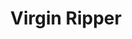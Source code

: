 --- 
title: "Virgin Ripper"
publishdate: "2019-6-4T16:48:46+02:00"
src: "https://365manga.net/manga/virgin-ripper"
image: "https://data.365manga.net/images/thumbnails/16186-virgin-ripper.jpg"
description: "New shinigami Hikari is doing her best every day to get used to her onerous duties. The only thing that keeps her going is the kindness of her superior, Commander Ryouma. But, when a disastrous event happens among the shinigami, everything changes... This slightly steamy manga is Fujita Maguro's latest work."
---